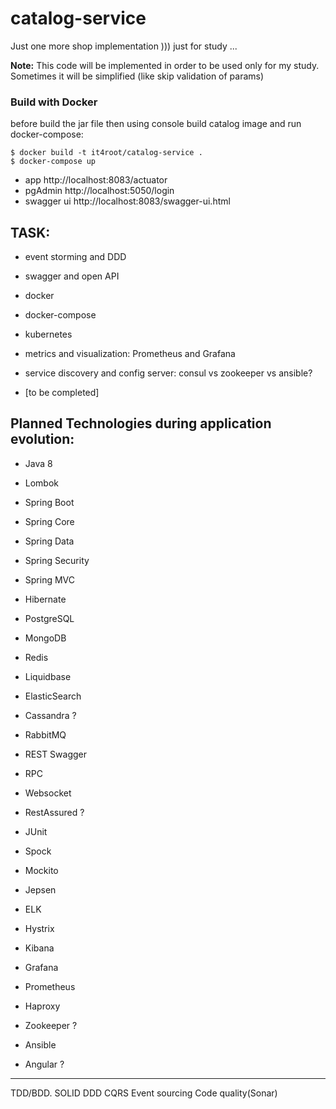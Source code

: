# catalog-service

 Just one more shop implementation ))) just for study ... 

**Note:** This code will be implemented in order to be used only for my study. Sometimes it will be simplified (like skip validation of params)

### Build with Docker
before build the jar file 
then using console build catalog image and run docker-compose:
```console
$ docker build -t it4root/catalog-service .
$ docker-compose up
```
* app  http://localhost:8083/actuator
* pgAdmin http://localhost:5050/login
* swagger ui http://localhost:8083/swagger-ui.html

TASK:
------------------------
- event storming and DDD
- swagger and open API
- docker
- docker-compose
- kubernetes
- metrics and visualization: Prometheus and Grafana
- service discovery and config server: consul vs zookeeper vs ansible?

- [to be completed]

Planned Technologies during application evolution:
------------------------
- Java 8
- Lombok

- Spring Boot
- Spring Core
- Spring Data
- Spring Security
- Spring MVC

- Hibernate
- PostgreSQL
- MongoDB
- Redis
- Liquidbase
- ElasticSearch
- Cassandra ?


- RabbitMQ

- REST
Swagger
- RPC
- Websocket

- RestAssured ?
- JUnit
- Spock
- Mockito
- Jepsen

- ELK
- Hystrix
- Kibana
- Grafana
- Prometheus
- Haproxy
- Zookeeper ?
- Ansible

- Angular ?

-------------------

TDD/BDD.
SOLID
DDD
CQRS
Event sourcing
Code quality(Sonar)

